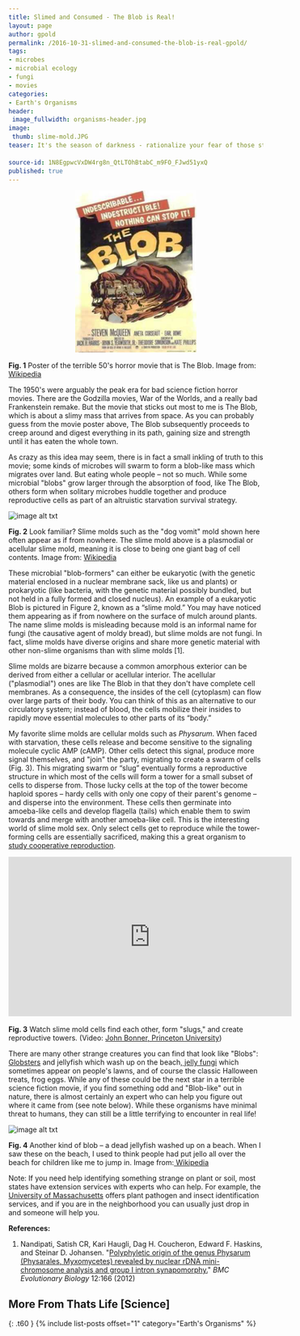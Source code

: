 ```yaml
---
title: Slimed and Consumed - The Blob is Real!
layout: page
author: gpold
permalink: /2016-10-31-slimed-and-consumed-the-blob-is-real-gpold/
tags:
- microbes
- microbial ecology
- fungi
- movies
categories:
- Earth's Organisms
header: 
 image_fullwidth: organisms-header.jpg
image:
 thumb: slime-mold.JPG
teaser: It's the season of darkness - rationalize your fear of those strange creatures found at your every turn

source-id: 1N8EgpwcVxDW4rg8n_QtLTOhBtabC_m9FO_FJwd51yxQ
published: true
---
```

  
<center><img src="/images/blob-poster.jpg" height="320" width="240"></center>

**Fig. 1** Poster of the terrible 50's horror movie that is The Blob. Image from: [Wikipedia](https://en.wikipedia.org/wiki/The_Blob#/media/File:The_Blob_poster.jpg)


The 1950's were arguably the peak era for bad science fiction horror movies. There are the Godzilla movies, War of the Worlds, and a really bad Frankenstein remake. But the movie that sticks out most to me is The Blob, which is about a slimy mass that arrives from space. As you can probably guess from the movie poster above, The Blob subsequently proceeds to creep around and digest everything in its path, gaining size and strength until it has eaten the whole town.

As crazy as this idea may seem, there is in fact a small inkling of truth to this movie; some kinds of microbes will swarm to form a blob-like mass which migrates over land. But eating whole people – not so much. While some microbial "blobs" grow larger through the absorption of food, like The Blob, others form when solitary microbes huddle together and produce reproductive cells as part of an altruistic starvation survival strategy.

 
![image alt txt](https://upload.wikimedia.org/wikipedia/commons/1/16/Fuligo_septica_bl1.JPG)

**Fig. 2** Look familiar? Slime molds such as the "dog vomit" mold shown here often appear as if from nowhere. The slime mold above is a plasmodial or acellular slime mold, meaning it is close to being one giant bag of cell contents. Image from: [Wikipedia](https://en.wikipedia.org/wiki/Slime_mold)

 

These microbial "blob-formers" can either be eukaryotic (with the genetic material enclosed in a nuclear membrane sack, like us and plants) or prokaryotic (like bacteria, with the genetic material possibly bundled, but not held in a fully formed and closed nucleus). An example of a eukaryotic Blob is pictured in Figure 2, known as a “slime mold.” You may have noticed them appearing as if from nowhere on the surface of mulch around plants. The name slime molds is misleading because mold is an informal name for fungi (the causative agent of moldy bread), but slime molds are not fungi.  In fact, slime molds have diverse origins and share more genetic material with other non-slime organisms than with slime molds  [1].  

Slime molds are bizarre because a common amorphous exterior can be derived from either a cellular or acellular interior. The acellular ("plasmodial") ones are like The Blob in that they don't have complete cell membranes. As a consequence, the insides of the cell (cytoplasm) can flow over large parts of their body. You can think of this as an alternative to our circulatory system; instead of blood, the cells mobilize their insides to rapidly move essential molecules to other parts of its “body.”

My favorite slime molds are cellular molds such as *Physarum*. When faced with starvation, these cells release and become sensitive to the signaling molecule cyclic AMP (cAMP). Other cells detect this signal, produce more signal themselves, and "join" the party, migrating to create a swarm of cells (Fig. 3). This migrating swarm or “slug” eventually forms a reproductive structure in which most of the cells will form a tower for a small subset of cells to disperse from. Those lucky cells at the top of the tower become haploid spores – hardy cells with only one copy of their parent's genome – and disperse into the environment. These cells then germinate into amoeba-like cells and develop flagella (tails) which enable them to swim towards and merge with another amoeba-like cell.  This is the interesting world of slime mold sex. Only select cells get to reproduce while the tower-forming cells are essentially sacrificed, making this a great organism to[ study cooperative reproduction](http://news.nationalgeographic.com/news/2013/01/130110-cheaters-slime-mold-science-weird/).

<iframe width="560" height="315" src="https://www.youtube.com/embed/bkVhLJLG7ug" frameborder="0" allowfullscreen></iframe>

**Fig. 3** Watch slime mold cells find each other, form "slugs," and create reproductive towers. (Video: [John Bonner, Princeton University](https://www.youtube.com/watch?v=bkVhLJLG7ug))

There are many other strange creatures you can find that look like "Blobs":[ Globsters](https://en.wikipedia.org/wiki/Globster) and jellyfish which wash up on the beach,[ jelly fungi](https://en.wikipedia.org/wiki/Myxarium_nucleatum) which sometimes appear on people's lawns, and of course the classic Halloween treats, frog eggs. While any of these could be the next star in a terrible science fiction movie, if you find something odd and "Blob-like" out in nature, there is almost certainly an expert who can help you figure out where it came from (see note below). While these organisms have minimal threat to humans, they can still be a little terrifying to encounter in real life!

![image alt txt](https://upload.wikimedia.org/wikipedia/commons/d/d4/Beached_jellyfish_Ocean_Beach_SF.JPG)

**Fig. 4** Another kind of blob – a dead jellyfish washed up on a beach. When I saw these on the beach, I used to think people had put jello all over the beach for children like me to jump in. Image from:[ Wikipedia](https://upload.wikimedia.org/wikipedia/commons/d/d4/Beached_jellyfish_Ocean_Beach_SF.JPG)

Note: If you need help identifying something strange on plant or soil, most states have extension services with experts who can help. For example, the [University of Massachusetts](https://ag.umass.edu/quick-guide-to-extension-agriculture-and-commercial-horticulture-resources) offers plant pathogen and insect identification services, and if you are in the neighborhood you can usually just drop in and someone will help you. 

**References:**

1. Nandipati, Satish CR, Kari Haugli, Dag H. Coucheron, Edward F. Haskins, and Steinar D. Johansen. "[Polyphyletic origin of the genus Physarum (Physarales, Myxomycetes) revealed by nuclear rDNA mini-chromosome analysis and group I intron synapomorphy.](http://bmcevolbiol.biomedcentral.com/articles/10.1186/1471-2148-12-166)" *BMC Evolutionary Biology* 12:166 (2012)

## More From Thats Life [Science]
{: .t60 }
{% include list-posts offset="1" category="Earth's Organisms" %}
